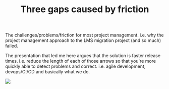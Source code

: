 ﻿---
title: Three gaps caused by friction
---
The challenges/problems/friction for most project management.  i.e. why the project management approach to the LMS migration project (and so much) failed. 

The presentation that led me here argues that the solution is faster release times.  i.e. reduce the length of each of those arrows so that you're more quickly able to detect problems and correct.  i.e. agile development, devops/CI/CD and basically what we do.

![](https://djon.es/assets/memex/sense/Bricolage/images/three-gaps.png)